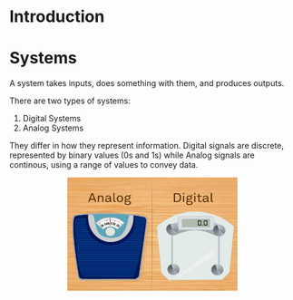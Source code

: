 # Introduction

# Systems
A system takes inputs, does something with them, and produces outputs.

There are two types of systems:
1. Digital Systems
2. Analog Systems

They differ in how they represent information. Digital signals are discrete, represented by binary values (0s and 1s) while Analog signals are continous, using a range of values to convey data.

<p align="center">
  <img src = "ImageLibrary/digital_vs_analog.jpeg" width="300" height="200">
</p>

